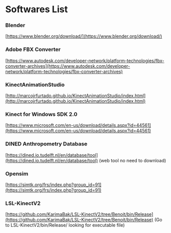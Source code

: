 # Softwares List

### Blender

[https://www.blender.org/download/](https://www.blender.org/download/)

### Adobe FBX Converter

[https://www.autodesk.com/developer-network/platform-technologies/fbx-converter-archives](https://www.autodesk.com/developer-network/platform-technologies/fbx-converter-archives)

### KinectAnimationStudio

[http://marcojrfurtado.github.io/KinectAnimationStudio/index.html](http://marcojrfurtado.github.io/KinectAnimationStudio/index.html)

### Kinect for Windows SDK 2.0

[https://www.microsoft.com/en-us/download/details.aspx?id=44561](https://www.microsoft.com/en-us/download/details.aspx?id=44561)

### DINED Anthropometry Database

[https://dined.io.tudelft.nl/en/database/tool](https://dined.io.tudelft.nl/en/database/tool) (web tool no need to download)

### Opensim

[https://simtk.org/frs/index.php?group_id=91](https://simtk.org/frs/index.php?group_id=91)

### LSL-KinectV2

[https://github.com/KarimaBak/LSL-KinectV2/tree/Benoit/bin/Release](https://github.com/KarimaBak/LSL-KinectV2/tree/Benoit/bin/Release) (Go to LSL-KinectV2/bin/Release/ looking for executable file)